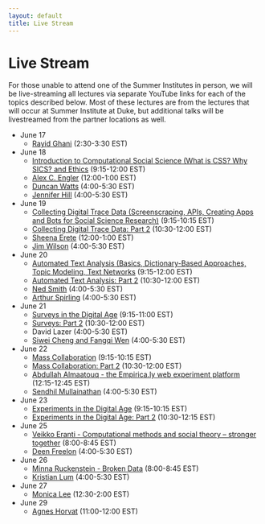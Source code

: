 ```yaml
---
layout: default
title: Live Stream
---
```


# Live Stream

For those unable to attend one of the Summer Institutes in person, we will be live-streaming all lectures via separate YouTube links for each of the topics described below. Most of these lectures are from the lectures that will occur at Summer Institute at Duke, but additional talks will be livestreamed from the partner locations as well.

  - June 17
    - [Rayid Ghani](https://youtu.be/fU9zWjHvSWE) (2:30-3:30 EST)
  - June 18
    - [Introduction to Computational Social Science (What is CSS? Why SICS? and Ethics](https://youtu.be/Dsj67UV7F2w) (9:15-12:00 EST)
	- [Alex C. Engler](https://youtu.be/BhQqkrZ0_xk) (12:00-1:00 EST)
    - [Duncan Watts](https://youtu.be/aqteIbI9-sQ) (4:00-5:30 EST)
	- [Jennifer Hill](https://youtu.be/hsAzy7BMawU) (4:00-5:30 EST)
  - June 19
    - [Collecting Digital Trace Data (Screenscraping, APIs, Creating Apps and Bots for Social Science Research)](https://youtu.be/1SssTabI2kg) (9:15-10:15 EST)
    - [Collecting Digital Trace Data: Part 2](https://youtu.be/ErvgdF60Be8) (10:30-12:00 EST)
    - [Sheena Erete](https://youtu.be/-KVg1zNQKt0) (12:00-1:00 EST)
    - [Jim Wilson](https://youtu.be/EVMF33MNd4o) (4:00-5:30 EST)
  - June 20
    - [Automated Text Analysis (Basics, Dictionary-Based Approaches, Topic Modeling, Text Networks](https://youtu.be/UehRelD300g) (9:15-12:00 EST)
    - [Automated Text Analysis: Part 2](https://www.youtube.com/watch?v=aDHwpXqQZlA&feature=youtu.be) (10:30-12:00 EST)
    - [Ned Smith](https://youtu.be/N-ZXcuiysPc) (4:00-5:30 EST)
	- [Arthur Spirling](https://youtu.be/lOLoYsHWwrE) (4:00-5:30 EST)
  - June 21
    - [Surveys in the Digital Age](https://youtu.be/yQmFg-luNIM) (9:15-11:00 EST)
    - [Surveys: Part 2](https://www.youtube.com/watch?v=ZcpkDQJadYY&feature=youtu.be) (10:30-12:00 EST)
    - David Lazer (4:00-5:30 EST)
	- [Siwei Cheng and Fangqi Wen](https://www.youtube.com/watch?v=EMQRRzH8jdY) (4:00-5:30 EST)
  - June 22
    - [Mass Collaboration](https://youtu.be/vcmOXA4i6mo) (9:15-10:15 EST)
    - [Mass Collaboration: Part 2](https://www.youtube.com/watch?v=crqFYWh_qgM&feature=youtu.be) (10:30-12:00 EST)
    - [Abdullah Almaatouq - the Empirica.ly web experiment platform](https://youtu.be/hYcr-D-hG1A) (12:15-12:45 EST)
    - [Sendhil Mullainathan](https://youtu.be/PvJepkVGBRc) (4:00-5:30 EST)
  - June 23
    - [Experiments in the Digital Age](https://youtu.be/Yblc41A2f_k) (9:15-10:15 EST)
    - [Experiments in the Digital Age: Part 2](https://www.youtube.com/watch?v=m093Ho38nUE&feature=youtu.be) (10:30-12:15 EST)
  - June 25
    - [Veikko Eranti - Computational methods and social theory – stronger together](https://www.youtube.com/watch?v=JsKbPt6JCuI) (8:00-8:45 EST)
    - [Deen Freelon](https://youtu.be/uHSCRDoJ0yM) (4:00-5:30 EST)
  - June 26
    - [Minna Ruckenstein - Broken Data](https://www.youtube.com/watch?v=tAx2AJcuCic) (8:00-8:45 EST)
    - [Kristian Lum](https://www.youtube.com/watch?v=b4J7DnMesSU&feature=youtu.be) (4:00-5:30 EST)
  - June 27
    - [Monica Lee](https://youtu.be/Kh71valic6Q) (12:30-2:00 EST)
  - June 29
    - [Agnes Horvat](https://youtu.be/28_U40dhJ_I) (11:00-12:00 EST)
